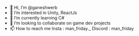 - 👋 Hi, I’m @ganeshwerb
- 👀 I’m interested in Unity, ReactJs
- 🌱 I’m currently learning C#
- 💞️ I’m looking to collaborate on game dev projects
- 📫 How to reach me 
                      Insta : man_friday._
                      Discord : man_friday

<!---
ganeshwerb/ganeshwerb is a ✨ special ✨ repository because its `README.md` (this file) appears on your GitHub profile.
You can click the Preview link to take a look at your changes.
--->
